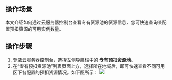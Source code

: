 ## 操作场景
本文介绍如何通过云服务器控制台查看专有资源池的资源信息，您可快速查询某配置预扣资源的可用实例数量。

## 操作步骤
1. 登录云服务器控制台，选择左侧导航栏中的 **[专有预扣资源池](https://console.cloud.tencent.com/cvm/preparedinstances)**。
2. 在“专有预扣资源池”列表页面上方，选择所在地域后，即可快速查看不同可用区下各配置的预扣资源情况。如下图所示：
![](https://main.qcloudimg.com/raw/d21ede40316e6e620eab3a83f5a98e10.png)
